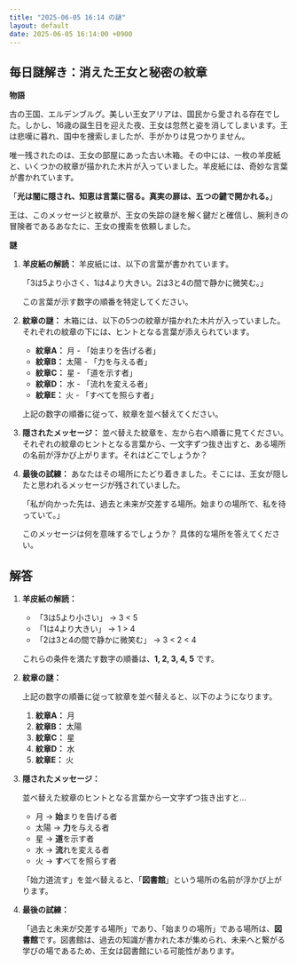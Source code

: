 ```yaml
---
title: "2025-06-05 16:14 の謎"
layout: default
date: 2025-06-05 16:14:00 +0900
---
```

## 毎日謎解き：消えた王女と秘密の紋章

**物語**

古の王国、エルデンブルグ。美しい王女アリアは、国民から愛される存在でした。しかし、16歳の誕生日を迎えた夜、王女は忽然と姿を消してしまいます。王は悲嘆に暮れ、国中を捜索しましたが、手がかりは見つかりません。

唯一残されたのは、王女の部屋にあった古い木箱。その中には、一枚の羊皮紙と、いくつかの紋章が描かれた木片が入っていました。羊皮紙には、奇妙な言葉が書かれています。

「**光は闇に隠され、知恵は言葉に宿る。真実の扉は、五つの鍵で開かれる。**」

王は、このメッセージと紋章が、王女の失踪の謎を解く鍵だと確信し、腕利きの冒険者であるあなたに、王女の捜索を依頼しました。

**謎**

1.  **羊皮紙の解読：** 羊皮紙には、以下の言葉が書かれています。

    「3は5より小さく、1は4より大きい。2は3と4の間で静かに微笑む。」

    この言葉が示す数字の順番を特定してください。

2.  **紋章の謎：** 木箱には、以下の5つの紋章が描かれた木片が入っていました。それぞれの紋章の下には、ヒントとなる言葉が添えられています。

    *   **紋章A：** 月 - 「始まりを告げる者」
    *   **紋章B：** 太陽 - 「力を与える者」
    *   **紋章C：** 星 - 「道を示す者」
    *   **紋章D：** 水 - 「流れを変える者」
    *   **紋章E：** 火 - 「すべてを照らす者」

    上記の数字の順番に従って、紋章を並べ替えてください。

3.  **隠されたメッセージ：** 並べ替えた紋章を、左から右へ順番に見てください。それぞれの紋章のヒントとなる言葉から、一文字ずつ抜き出すと、ある場所の名前が浮かび上がります。それはどこでしょうか？

4.  **最後の試練：** あなたはその場所にたどり着きました。そこには、王女が隠したと思われるメッセージが残されていました。

    「私が向かった先は、過去と未来が交差する場所。始まりの場所で、私を待っていて。」

    このメッセージは何を意味するでしょうか？ 具体的な場所を答えてください。

## 解答

1.  **羊皮紙の解読：**

    *   「3は5より小さい」 → 3 < 5
    *   「1は4より大きい」 → 1 > 4
    *   「2は3と4の間で静かに微笑む」 → 3 < 2 < 4

    これらの条件を満たす数字の順番は、**1, 2, 3, 4, 5** です。

2.  **紋章の謎：**

    上記の数字の順番に従って紋章を並べ替えると、以下のようになります。

    1.  **紋章A：** 月
    2.  **紋章B：** 太陽
    3.  **紋章C：** 星
    4.  **紋章D：** 水
    5.  **紋章E：** 火

3.  **隠されたメッセージ：**

    並べ替えた紋章のヒントとなる言葉から一文字ずつ抜き出すと…

    *   月 → **始**まりを告げる者
    *   太陽 → **力**を与える者
    *   星 → **道**を示す者
    *   水 → **流**れを変える者
    *   火 → **す**べてを照らす者

    「始力道流す」を並べ替えると、「**図書館**」という場所の名前が浮かび上がります。

4.  **最後の試練：**

    「過去と未来が交差する場所」であり、「始まりの場所」である場所は、**図書館**です。図書館は、過去の知識が書かれた本が集められ、未来へと繋がる学びの場であるため、王女は図書館にいる可能性があります。
